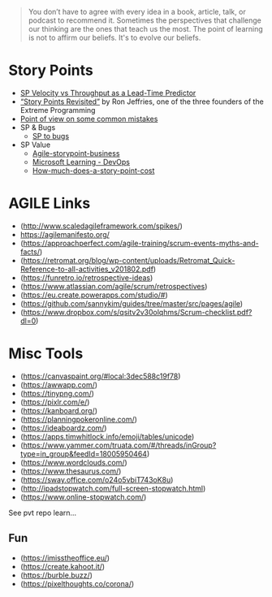 > You don’t have to agree with every idea in a book, article, talk, or podcast to recommend it. 
Sometimes the perspectives that challenge our thinking are the ones that teach us the most. 
The point of learning is not to affirm our beliefs. It's to evolve our beliefs. 


 # Story Points

  * [SP Velocity vs Throughput as a Lead-Time Predictor](https://observablehq.com/@troymagennis/story-point-velocity-or-throughput-forecasting-does-it-mat)
  * [“Story Points Revisited”](https://ronjeffries.com/articles/019-01ff/story-points/Index.html) by Ron Jeffries, one of the three founders of the Extreme Programming
  * [Point of view on some common mistakes](https://medium.com/serious-scrum/12-common-mistakes-made-when-using-story-points-f0bb9212d2f7)
  * SP & Bugs
    * [SP to bugs](https://www.infoq.com/news/2011/01/story-points-to-bugs/)
  * SP Value
    * [Agile-storypoint-business](https://www.infoq.com/articles/agile-storypoint-business/)
    * [Microsoft Learning - DevOps](https://www.scrum.org/forum/scrum-forum/30955/story-points-and-business-value-are-related-or-not)
    * [How-much-does-a-story-point-cost](https://blog.scottlogic.com/2018/02/16/how-much-does-a-story-point-cost.html)


# AGILE Links

* (http://www.scaledagileframework.com/spikes/)
* https://agilemanifesto.org/
* (https://approachperfect.com/agile-training/scrum-events-myths-and-facts/)
* (https://retromat.org/blog/wp-content/uploads/Retromat_Quick-Reference-to-all-activities_v201802.pdf)
* (https://funretro.io/retrospective-ideas)
* (https://www.atlassian.com/agile/scrum/retrospectives)
* (https://eu.create.powerapps.com/studio/#)
* (https://github.com/sannykim/guides/tree/master/src/pages/agile)
* (https://www.dropbox.com/s/qsitv2v30olqhms/Scrum-checklist.pdf?dl=0)

# Misc Tools
* (https://canvaspaint.org/#local:3dec588c19f78)
* (https://awwapp.com/)
* (https://tinypng.com/)
* (https://pixlr.com/e/)
* (https://kanboard.org/)
* (https://planningpokeronline.com/)
* (https://ideaboardz.com/)
* (https://apps.timwhitlock.info/emoji/tables/unicode)
* (https://www.yammer.com/truata.com/#/threads/inGroup?type=in_group&feedId=18005950464)
* (https://www.wordclouds.com/)
* (https://www.thesaurus.com/)
* (https://sway.office.com/o24o5vbiT743oK8u)
* (http://ipadstopwatch.com/full-screen-stopwatch.html)
* (https://www.online-stopwatch.com/)

See pvt repo learn...

## Fun
* (https://imisstheoffice.eu/)
* (https://create.kahoot.it/)
* (https://burble.buzz/)
* (https://pixelthoughts.co/corona/)
